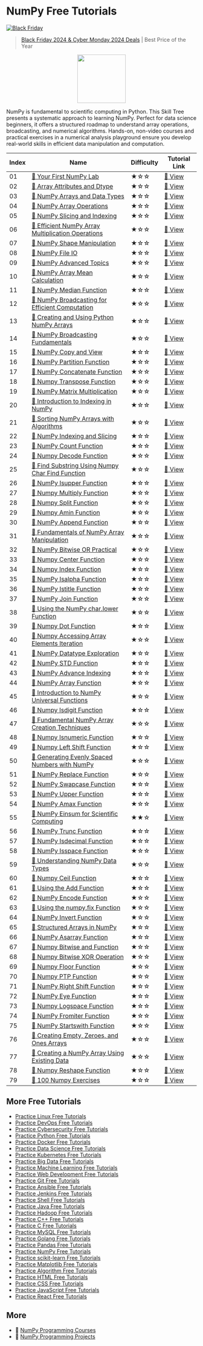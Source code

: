 # NumPy Free Tutorials

[![Black Friday](https://file.labex.io/images/labex-bf24.png)](https://labex.io/pricing)

> [Black Friday 2024 & Cyber Monday 2024 Deals](https://labex.io/pricing) | Best Price of the Year

<div align="center">
<img width="128px" src="https://file.labex.io/path/gdqX0QgXsYjL.png">
</div>

NumPy is fundamental to scientific computing in Python. This Skill Tree presents a systematic approach to learning NumPy. Perfect for data science beginners, it offers a structured roadmap to understand array operations, broadcasting, and numerical algorithms. Hands-on, non-video courses and practical exercises in a numerical analysis playground ensure you develop real-world skills in efficient data manipulation and computation.

|   Index | Name                                                                                                                                       | Difficulty   | Tutorial Link                                                                                   |
|---------|--------------------------------------------------------------------------------------------------------------------------------------------|--------------|-------------------------------------------------------------------------------------------------|
|      01 | [📖 Your First NumPy Lab](https://labex.io/tutorials/numpy-your-first-numpy-lab-92735)                                                      | ★☆☆          | [🔗 View](https://labex.io/tutorials/numpy-your-first-numpy-lab-92735)                           |
|      02 | [📖 Array Attributes and Dtype](https://labex.io/tutorials/numpy-array-attributes-and-dtype-8027)                                           | ★☆☆          | [🔗 View](https://labex.io/tutorials/numpy-array-attributes-and-dtype-8027)                      |
|      03 | [📖 NumPy Arrays and Data Types](https://labex.io/tutorials/numpy-numpy-arrays-and-data-types-4996)                                         | ★☆☆          | [🔗 View](https://labex.io/tutorials/numpy-numpy-arrays-and-data-types-4996)                     |
|      04 | [📖 NumPy Array Operations](https://labex.io/tutorials/numpy-numpy-array-operations-1403)                                                   | ★☆☆          | [🔗 View](https://labex.io/tutorials/numpy-numpy-array-operations-1403)                          |
|      05 | [📖 NumPy Slicing and Indexing](https://labex.io/tutorials/numpy-numpy-slicing-and-indexing-352)                                            | ★☆☆          | [🔗 View](https://labex.io/tutorials/numpy-numpy-slicing-and-indexing-352)                       |
|      06 | [📖 Efficient NumPy Array Multiplication Operations](https://labex.io/tutorials/numpy-efficient-numpy-array-multiplication-operations-5007) | ★☆☆          | [🔗 View](https://labex.io/tutorials/numpy-efficient-numpy-array-multiplication-operations-5007) |
|      07 | [📖 NumPy Shape Manipulation](https://labex.io/tutorials/numpy-numpy-shape-manipulation-214)                                                | ★☆☆          | [🔗 View](https://labex.io/tutorials/numpy-numpy-shape-manipulation-214)                         |
|      08 | [📖 NumPy File IO](https://labex.io/tutorials/numpy-numpy-file-io-127)                                                                      | ★☆☆          | [🔗 View](https://labex.io/tutorials/numpy-numpy-file-io-127)                                    |
|      09 | [📖 NumPy Advanced Topics](https://labex.io/tutorials/numpy-numpy-advanced-topics-11)                                                       | ★☆☆          | [🔗 View](https://labex.io/tutorials/numpy-numpy-advanced-topics-11)                             |
|      10 | [📖 NumPy Array Mean Calculation](https://labex.io/tutorials/python-numpy-array-mean-calculation-86481)                                     | ★☆☆          | [🔗 View](https://labex.io/tutorials/python-numpy-array-mean-calculation-86481)                  |
|      11 | [📖 NumPy Median Function](https://labex.io/tutorials/python-numpy-median-function-86483)                                                   | ★☆☆          | [🔗 View](https://labex.io/tutorials/python-numpy-median-function-86483)                         |
|      12 | [📖 NumPy Broadcasting for Efficient Computation](https://labex.io/tutorials/numpy-numpy-broadcasting-for-efficient-computation-85702)      | ★☆☆          | [🔗 View](https://labex.io/tutorials/numpy-numpy-broadcasting-for-efficient-computation-85702)   |
|      13 | [📖 Creating and Using Python NumPy Arrays](https://labex.io/tutorials/python-creating-and-using-python-numpy-arrays-86402)                 | ★☆☆          | [🔗 View](https://labex.io/tutorials/python-creating-and-using-python-numpy-arrays-86402)        |
|      14 | [📖 NumPy Broadcasting Fundamentals](https://labex.io/tutorials/numpy-numpy-broadcasting-fundamentals-86412)                                | ★☆☆          | [🔗 View](https://labex.io/tutorials/numpy-numpy-broadcasting-fundamentals-86412)                |
|      15 | [📖 NumPy Copy and View](https://labex.io/tutorials/numpy-numpy-copy-and-view-86421)                                                        | ★☆☆          | [🔗 View](https://labex.io/tutorials/numpy-numpy-copy-and-view-86421)                            |
|      16 | [📖 NumPy Partition Function](https://labex.io/tutorials/python-numpy-partition-function-86489)                                             | ★☆☆          | [🔗 View](https://labex.io/tutorials/python-numpy-partition-function-86489)                      |
|      17 | [📖 NumPy Concatenate Function](https://labex.io/tutorials/python-numpy-concatenate-function-86420)                                         | ★☆☆          | [🔗 View](https://labex.io/tutorials/python-numpy-concatenate-function-86420)                    |
|      18 | [📖 Numpy Transpose Function](https://labex.io/tutorials/python-numpy-transpose-function-86512)                                             | ★☆☆          | [🔗 View](https://labex.io/tutorials/python-numpy-transpose-function-86512)                      |
|      19 | [📖 NumPy Matrix Multiplication](https://labex.io/tutorials/python-numpy-matrix-multiplication-86479)                                       | ★☆☆          | [🔗 View](https://labex.io/tutorials/python-numpy-matrix-multiplication-86479)                   |
|      20 | [📖 Introduction to Indexing in NumPy](https://labex.io/tutorials/numpy-introduction-to-indexing-in-numpy-85699)                            | ★☆☆          | [🔗 View](https://labex.io/tutorials/numpy-introduction-to-indexing-in-numpy-85699)              |
|      21 | [📖 Sorting NumPy Arrays with Algorithms](https://labex.io/tutorials/numpy-sorting-numpy-arrays-with-algorithms-86500)                      | ★☆☆          | [🔗 View](https://labex.io/tutorials/numpy-sorting-numpy-arrays-with-algorithms-86500)           |
|      22 | [📖 NumPy Indexing and Slicing](https://labex.io/tutorials/numpy-numpy-indexing-and-slicing-86452)                                          | ★☆☆          | [🔗 View](https://labex.io/tutorials/numpy-numpy-indexing-and-slicing-86452)                     |
|      23 | [📖 NumPy Count Function](https://labex.io/tutorials/python-numpy-count-function-86423)                                                     | ★☆☆          | [🔗 View](https://labex.io/tutorials/python-numpy-count-function-86423)                          |
|      24 | [📖 Numpy Decode Function](https://labex.io/tutorials/python-numpy-decode-function-86427)                                                   | ★☆☆          | [🔗 View](https://labex.io/tutorials/python-numpy-decode-function-86427)                         |
|      25 | [📖 Find Substring Using Numpy Char Find Function](https://labex.io/tutorials/python-find-substring-using-numpy-char-find-function-86437)   | ★☆☆          | [🔗 View](https://labex.io/tutorials/python-find-substring-using-numpy-char-find-function-86437) |
|      26 | [📖 NumPy Isupper Function](https://labex.io/tutorials/python-numpy-isupper-function-86467)                                                 | ★☆☆          | [🔗 View](https://labex.io/tutorials/python-numpy-isupper-function-86467)                        |
|      27 | [📖 Numpy Multiply Function](https://labex.io/tutorials/python-numpy-multiply-function-86485)                                               | ★☆☆          | [🔗 View](https://labex.io/tutorials/python-numpy-multiply-function-86485)                       |
|      28 | [📖 Numpy Split Function](https://labex.io/tutorials/python-numpy-split-function-86502)                                                     | ★☆☆          | [🔗 View](https://labex.io/tutorials/python-numpy-split-function-86502)                          |
|      29 | [📖 Numpy Amin Function](https://labex.io/tutorials/python-numpy-amin-function-86389)                                                       | ★☆☆          | [🔗 View](https://labex.io/tutorials/python-numpy-amin-function-86389)                           |
|      30 | [📖 NumPy Append Function](https://labex.io/tutorials/python-numpy-append-function-86391)                                                   | ★☆☆          | [🔗 View](https://labex.io/tutorials/python-numpy-append-function-86391)                         |
|      31 | [📖 Fundamentals of NumPy Array Manipulation](https://labex.io/tutorials/numpy-fundamentals-of-numpy-array-manipulation-85703)              | ★☆☆          | [🔗 View](https://labex.io/tutorials/numpy-fundamentals-of-numpy-array-manipulation-85703)       |
|      32 | [📖 NumPy Bitwise OR Practical](https://labex.io/tutorials/python-numpy-bitwise-or-practical-86408)                                         | ★☆☆          | [🔗 View](https://labex.io/tutorials/python-numpy-bitwise-or-practical-86408)                    |
|      33 | [📖 Numpy Center Function](https://labex.io/tutorials/python-numpy-center-function-86416)                                                   | ★☆☆          | [🔗 View](https://labex.io/tutorials/python-numpy-center-function-86416)                         |
|      34 | [📖 Numpy Index Function](https://labex.io/tutorials/python-numpy-index-function-86450)                                                     | ★☆☆          | [🔗 View](https://labex.io/tutorials/python-numpy-index-function-86450)                          |
|      35 | [📖 NumPy Isalpha Function](https://labex.io/tutorials/numpy-numpy-isalpha-function-86456)                                                  | ★☆☆          | [🔗 View](https://labex.io/tutorials/numpy-numpy-isalpha-function-86456)                         |
|      36 | [📖 NumPy Istitle Function](https://labex.io/tutorials/python-numpy-istitle-function-86466)                                                 | ★☆☆          | [🔗 View](https://labex.io/tutorials/python-numpy-istitle-function-86466)                        |
|      37 | [📖 NumPy Join Function](https://labex.io/tutorials/python-numpy-join-function-86470)                                                       | ★☆☆          | [🔗 View](https://labex.io/tutorials/python-numpy-join-function-86470)                           |
|      38 | [📖 Using the NumPy char.lower Function](https://labex.io/tutorials/python-using-the-numpy-char-lower-function-86477)                       | ★☆☆          | [🔗 View](https://labex.io/tutorials/python-using-the-numpy-char-lower-function-86477)           |
|      39 | [📖 Numpy Dot Function](https://labex.io/tutorials/python-numpy-dot-function-86429)                                                         | ★☆☆          | [🔗 View](https://labex.io/tutorials/python-numpy-dot-function-86429)                            |
|      40 | [📖 Numpy Accessing Array Elements Iteration](https://labex.io/tutorials/python-numpy-accessing-array-elements-iteration-86381)             | ★☆☆          | [🔗 View](https://labex.io/tutorials/python-numpy-accessing-array-elements-iteration-86381)      |
|      41 | [📖 NumPy Datatype Exploration](https://labex.io/tutorials/numpy-numpy-datatype-exploration-86425)                                          | ★☆☆          | [🔗 View](https://labex.io/tutorials/numpy-numpy-datatype-exploration-86425)                     |
|      42 | [📖 NumPy STD Function](https://labex.io/tutorials/python-numpy-std-function-86508)                                                         | ★☆☆          | [🔗 View](https://labex.io/tutorials/python-numpy-std-function-86508)                            |
|      43 | [📖 NumPy Advance Indexing](https://labex.io/tutorials/numpy-numpy-advance-indexing-86385)                                                  | ★☆☆          | [🔗 View](https://labex.io/tutorials/numpy-numpy-advance-indexing-86385)                         |
|      44 | [📖 NumPy Array Function](https://labex.io/tutorials/numpy-numpy-array-function-86400)                                                      | ★☆☆          | [🔗 View](https://labex.io/tutorials/numpy-numpy-array-function-86400)                           |
|      45 | [📖 Introduction to NumPy Universal Functions](https://labex.io/tutorials/python-introduction-to-numpy-universal-functions-85705)           | ★☆☆          | [🔗 View](https://labex.io/tutorials/python-introduction-to-numpy-universal-functions-85705)     |
|      46 | [📖 Numpy Isdigit Function](https://labex.io/tutorials/python-numpy-isdigit-function-86460)                                                 | ★☆☆          | [🔗 View](https://labex.io/tutorials/python-numpy-isdigit-function-86460)                        |
|      47 | [📖 Fundamental NumPy Array Creation Techniques](https://labex.io/tutorials/python-fundamental-numpy-array-creation-techniques-85698)       | ★☆☆          | [🔗 View](https://labex.io/tutorials/python-fundamental-numpy-array-creation-techniques-85698)   |
|      48 | [📖 Numpy Isnumeric Function](https://labex.io/tutorials/python-numpy-isnumeric-function-86462)                                             | ★☆☆          | [🔗 View](https://labex.io/tutorials/python-numpy-isnumeric-function-86462)                      |
|      49 | [📖 Numpy Left Shift Function](https://labex.io/tutorials/python-numpy-left-shift-function-86471)                                           | ★☆☆          | [🔗 View](https://labex.io/tutorials/python-numpy-left-shift-function-86471)                     |
|      50 | [📖 Generating Evenly Spaced Numbers with NumPy](https://labex.io/tutorials/python-generating-evenly-spaced-numbers-with-numpy-86473)       | ★☆☆          | [🔗 View](https://labex.io/tutorials/python-generating-evenly-spaced-numbers-with-numpy-86473)   |
|      51 | [📖 NumPy Replace Function](https://labex.io/tutorials/python-numpy-replace-function-86494)                                                 | ★☆☆          | [🔗 View](https://labex.io/tutorials/python-numpy-replace-function-86494)                        |
|      52 | [📖 NumPy Swapcase Function](https://labex.io/tutorials/python-numpy-swapcase-function-86510)                                               | ★☆☆          | [🔗 View](https://labex.io/tutorials/python-numpy-swapcase-function-86510)                       |
|      53 | [📖 NumPy Upper Function](https://labex.io/tutorials/python-numpy-upper-function-86516)                                                     | ★☆☆          | [🔗 View](https://labex.io/tutorials/python-numpy-upper-function-86516)                          |
|      54 | [📖 NumPy Amax Function](https://labex.io/tutorials/python-numpy-amax-function-86387)                                                       | ★☆☆          | [🔗 View](https://labex.io/tutorials/python-numpy-amax-function-86387)                           |
|      55 | [📖 NumPy Einsum for Scientific Computing](https://labex.io/tutorials/numpy-numpy-einsum-for-scientific-computing-4991)                     | ★★☆          | [🔗 View](https://labex.io/tutorials/numpy-numpy-einsum-for-scientific-computing-4991)           |
|      56 | [📖 NumPy Trunc Function](https://labex.io/tutorials/numpy-numpy-trunc-function-86514)                                                      | ★☆☆          | [🔗 View](https://labex.io/tutorials/numpy-numpy-trunc-function-86514)                           |
|      57 | [📖 NumPy Isdecimal Function](https://labex.io/tutorials/python-numpy-isdecimal-function-86458)                                             | ★☆☆          | [🔗 View](https://labex.io/tutorials/python-numpy-isdecimal-function-86458)                      |
|      58 | [📖 NumPy Isspace Function](https://labex.io/tutorials/numpy-numpy-isspace-function-86464)                                                  | ★☆☆          | [🔗 View](https://labex.io/tutorials/numpy-numpy-isspace-function-86464)                         |
|      59 | [📖 Understanding NumPy Data Types](https://labex.io/tutorials/python-understanding-numpy-data-types-85701)                                 | ★☆☆          | [🔗 View](https://labex.io/tutorials/python-understanding-numpy-data-types-85701)                |
|      60 | [📖 Numpy Ceil Function](https://labex.io/tutorials/python-numpy-ceil-function-86414)                                                       | ★☆☆          | [🔗 View](https://labex.io/tutorials/python-numpy-ceil-function-86414)                           |
|      61 | [📖 Using the Add Function](https://labex.io/tutorials/numpy-using-the-add-function-86383)                                                  | ★☆☆          | [🔗 View](https://labex.io/tutorials/numpy-using-the-add-function-86383)                         |
|      62 | [📖 NumPy Encode Function](https://labex.io/tutorials/python-numpy-encode-function-86433)                                                   | ★☆☆          | [🔗 View](https://labex.io/tutorials/python-numpy-encode-function-86433)                         |
|      63 | [📖 Using the numpy.fix Function](https://labex.io/tutorials/python-using-the-numpy-fix-function-86439)                                     | ★☆☆          | [🔗 View](https://labex.io/tutorials/python-using-the-numpy-fix-function-86439)                  |
|      64 | [📖 NumPy Invert Function](https://labex.io/tutorials/python-numpy-invert-function-86454)                                                   | ★☆☆          | [🔗 View](https://labex.io/tutorials/python-numpy-invert-function-86454)                         |
|      65 | [📖 Structured Arrays in NumPy](https://labex.io/tutorials/python-structured-arrays-in-numpy-85704)                                         | ★☆☆          | [🔗 View](https://labex.io/tutorials/python-structured-arrays-in-numpy-85704)                    |
|      66 | [📖 NumPy Asarray Function](https://labex.io/tutorials/python-numpy-asarray-function-86404)                                                 | ★☆☆          | [🔗 View](https://labex.io/tutorials/python-numpy-asarray-function-86404)                        |
|      67 | [📖 Numpy Bitwise and Function](https://labex.io/tutorials/python-numpy-bitwise-and-function-86406)                                         | ★☆☆          | [🔗 View](https://labex.io/tutorials/python-numpy-bitwise-and-function-86406)                    |
|      68 | [📖 Numpy Bitwise XOR Operation](https://labex.io/tutorials/python-numpy-bitwise-xor-operation-86410)                                       | ★☆☆          | [🔗 View](https://labex.io/tutorials/python-numpy-bitwise-xor-operation-86410)                   |
|      69 | [📖 Numpy Floor Function](https://labex.io/tutorials/python-numpy-floor-function-86441)                                                     | ★☆☆          | [🔗 View](https://labex.io/tutorials/python-numpy-floor-function-86441)                          |
|      70 | [📖 Numpy PTP Function](https://labex.io/tutorials/python-numpy-ptp-function-86491)                                                         | ★☆☆          | [🔗 View](https://labex.io/tutorials/python-numpy-ptp-function-86491)                            |
|      71 | [📖 NumPy Right Shift Function](https://labex.io/tutorials/python-numpy-right-shift-function-86498)                                         | ★☆☆          | [🔗 View](https://labex.io/tutorials/python-numpy-right-shift-function-86498)                    |
|      72 | [📖 NumPy Eye Function](https://labex.io/tutorials/numpy-numpy-eye-function-86435)                                                          | ★☆☆          | [🔗 View](https://labex.io/tutorials/numpy-numpy-eye-function-86435)                             |
|      73 | [📖 Numpy Logspace Function](https://labex.io/tutorials/python-numpy-logspace-function-86475)                                               | ★☆☆          | [🔗 View](https://labex.io/tutorials/python-numpy-logspace-function-86475)                       |
|      74 | [📖 NumPy Fromiter Function](https://labex.io/tutorials/python-numpy-fromiter-function-86445)                                               | ★☆☆          | [🔗 View](https://labex.io/tutorials/python-numpy-fromiter-function-86445)                       |
|      75 | [📖 NumPy Startswith Function](https://labex.io/tutorials/numpy-numpy-startswith-function-86506)                                            | ★☆☆          | [🔗 View](https://labex.io/tutorials/numpy-numpy-startswith-function-86506)                      |
|      76 | [📖 Creating Empty, Zeroes, and Ones Arrays](https://labex.io/tutorials/python-creating-empty-zeroes-and-ones-arrays-86395)                 | ★☆☆          | [🔗 View](https://labex.io/tutorials/python-creating-empty-zeroes-and-ones-arrays-86395)         |
|      77 | [📖 Creating a NumPy Array Using Existing Data](https://labex.io/tutorials/python-creating-a-numpy-array-using-existing-data-86398)         | ★☆☆          | [🔗 View](https://labex.io/tutorials/python-creating-a-numpy-array-using-existing-data-86398)    |
|      78 | [📖 Numpy Reshape Function](https://labex.io/tutorials/numpy-numpy-reshape-function-86496)                                                  | ★☆☆          | [🔗 View](https://labex.io/tutorials/numpy-numpy-reshape-function-86496)                         |
|      79 | [📖 100 Numpy Exercises](https://labex.io/tutorials/100-numpy-exercises-20746)                                                              | ★☆☆          | [🔗 View](https://labex.io/tutorials/100-numpy-exercises-20746)                                  |

## More Free Tutorials

- [Practice Linux Free Tutorials](https://github.com/labex-labs/linux-free-tutorials)
- [Practice DevOps Free Tutorials](https://github.com/labex-labs/devops-free-tutorials)
- [Practice Cybersecurity Free Tutorials](https://github.com/labex-labs/cybersecurity-free-tutorials)
- [Practice Python Free Tutorials](https://github.com/labex-labs/python-free-tutorials)
- [Practice Docker Free Tutorials](https://github.com/labex-labs/docker-free-tutorials)
- [Practice Data Science Free Tutorials](https://github.com/labex-labs/data-science-free-tutorials)
- [Practice Kubernetes Free Tutorials](https://github.com/labex-labs/kubernetes-free-tutorials)
- [Practice Big Data Free Tutorials](https://github.com/labex-labs/bigdata-free-tutorials)
- [Practice Machine Learning Free Tutorials](https://github.com/labex-labs/ml-free-tutorials)
- [Practice Web Development Free Tutorials](https://github.com/labex-labs/web-development-free-tutorials)
- [Practice Git Free Tutorials](https://github.com/labex-labs/git-free-tutorials)
- [Practice Ansible Free Tutorials](https://github.com/labex-labs/ansible-free-tutorials)
- [Practice Jenkins Free Tutorials](https://github.com/labex-labs/jenkins-free-tutorials)
- [Practice Shell Free Tutorials](https://github.com/labex-labs/shell-free-tutorials)
- [Practice Java Free Tutorials](https://github.com/labex-labs/java-free-tutorials)
- [Practice Hadoop Free Tutorials](https://github.com/labex-labs/hadoop-free-tutorials)
- [Practice C++ Free Tutorials](https://github.com/labex-labs/cpp-free-tutorials)
- [Practice C Free Tutorials](https://github.com/labex-labs/c-free-tutorials)
- [Practice MySQL Free Tutorials](https://github.com/labex-labs/mysql-free-tutorials)
- [Practice Golang Free Tutorials](https://github.com/labex-labs/go-free-tutorials)
- [Practice Pandas Free Tutorials](https://github.com/labex-labs/pandas-free-tutorials)
- [Practice NumPy Free Tutorials](https://github.com/labex-labs/numpy-free-tutorials)
- [Practice scikit-learn Free Tutorials](https://github.com/labex-labs/sklearn-free-tutorials)
- [Practice Matplotlib Free Tutorials](https://github.com/labex-labs/matplotlib-free-tutorials)
- [Practice Algorithm Free Tutorials](https://github.com/labex-labs/algorithm-free-tutorials)
- [Practice HTML Free Tutorials](https://github.com/labex-labs/html-free-tutorials)
- [Practice CSS Free Tutorials](https://github.com/labex-labs/css-free-tutorials)
- [Practice JavaScript Free Tutorials](https://github.com/labex-labs/javascript-free-tutorials)
- [Practice React Free Tutorials](https://github.com/labex-labs/react-free-tutorials)


## More

- 🔗 [NumPy Programming Courses](https://github.com/labex-labs/awesome-programming-courses)
- 🔗 [NumPy Programming Projects](https://github.com/labex-labs/awesome-programming-projects)

